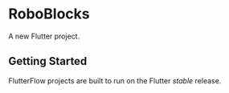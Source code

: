 # RoboBlocks

A new Flutter project.

## Getting Started

FlutterFlow projects are built to run on the Flutter _stable_ release.
